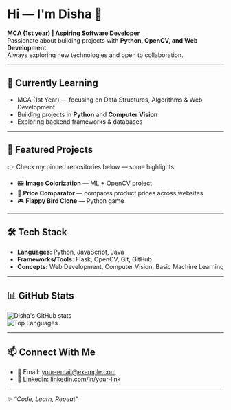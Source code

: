 # Hi — I'm Disha 👋  

**MCA (1st year) | Aspiring Software Developer**  
Passionate about building projects with **Python, OpenCV, and Web Development**.  
Always exploring new technologies and open to collaboration.  

---

## 🌱 Currently Learning
- MCA (1st Year) — focusing on Data Structures, Algorithms & Web Development  
- Building projects in **Python** and **Computer Vision**  
- Exploring backend frameworks & databases  

---

## 🔭 Featured Projects
👉 Check my pinned repositories below — some highlights:  
- 🖼️ **Image Colorization** — ML + OpenCV project  
- 🛒 **Price Comparator** — compares product prices across websites  
- 🎮 **Flappy Bird Clone** — Python game  

---

## 🛠️ Tech Stack
- **Languages:** Python, JavaScript, Java  
- **Frameworks/Tools:** Flask, OpenCV, Git, GitHub  
- **Concepts:** Web Development, Computer Vision, Basic Machine Learning  

---

## 📊 GitHub Stats
![Disha's GitHub stats](https://github-readme-stats.vercel.app/api?username=dixx-09&show_icons=true&theme=tokyonight)  
![Top Languages](https://github-readme-stats.vercel.app/api/top-langs/?username=dixx-09&layout=compact&theme=tokyonight)  

---

## 📫 Connect With Me
- 📧 Email: your-email@example.com  
- 🔗 LinkedIn: [linkedin.com/in/your-link](https://linkedin.com/in/your-link)  

---

✨ _“Code, Learn, Repeat”_  
